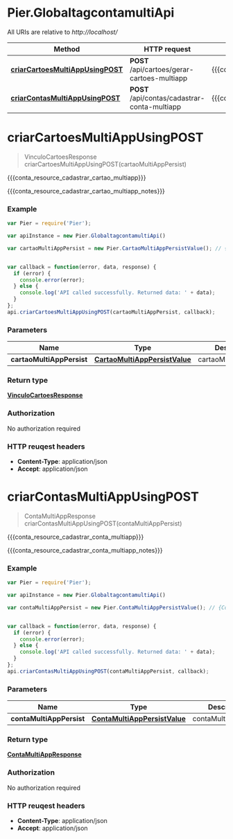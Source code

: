 # Pier.GlobaltagcontamultiApi

All URIs are relative to *http://localhost/*

Method | HTTP request | Description
------------- | ------------- | -------------
[**criarCartoesMultiAppUsingPOST**](GlobaltagcontamultiApi.md#criarCartoesMultiAppUsingPOST) | **POST** /api/cartoes/gerar-cartoes-multiapp | {{{conta_resource_cadastrar_cartao_multiapp}}}
[**criarContasMultiAppUsingPOST**](GlobaltagcontamultiApi.md#criarContasMultiAppUsingPOST) | **POST** /api/contas/cadastrar-conta-multiapp | {{{conta_resource_cadastrar_conta_multiapp}}}


<a name="criarCartoesMultiAppUsingPOST"></a>
# **criarCartoesMultiAppUsingPOST**
> VinculoCartoesResponse criarCartoesMultiAppUsingPOST(cartaoMultiAppPersist)

{{{conta_resource_cadastrar_cartao_multiapp}}}

{{{conta_resource_cadastrar_cartao_multiapp_notes}}}

### Example
```javascript
var Pier = require('Pier');

var apiInstance = new Pier.GlobaltagcontamultiApi()

var cartaoMultiAppPersist = new Pier.CartaoMultiAppPersistValue(); // {CartaoMultiAppPersistValue} cartaoMultiAppPersist


var callback = function(error, data, response) {
  if (error) {
    console.error(error);
  } else {
    console.log('API called successfully. Returned data: ' + data);
  }
};
api.criarCartoesMultiAppUsingPOST(cartaoMultiAppPersist, callback);
```

### Parameters

Name | Type | Description  | Notes
------------- | ------------- | ------------- | -------------
 **cartaoMultiAppPersist** | [**CartaoMultiAppPersistValue**](CartaoMultiAppPersistValue.md)| cartaoMultiAppPersist | 

### Return type

[**VinculoCartoesResponse**](VinculoCartoesResponse.md)

### Authorization

No authorization required

### HTTP reuqest headers

 - **Content-Type**: application/json
 - **Accept**: application/json

<a name="criarContasMultiAppUsingPOST"></a>
# **criarContasMultiAppUsingPOST**
> ContaMultiAppResponse criarContasMultiAppUsingPOST(contaMultiAppPersist)

{{{conta_resource_cadastrar_conta_multiapp}}}

{{{conta_resource_cadastrar_conta_multiapp_notes}}}

### Example
```javascript
var Pier = require('Pier');

var apiInstance = new Pier.GlobaltagcontamultiApi()

var contaMultiAppPersist = new Pier.ContaMultiAppPersistValue(); // {ContaMultiAppPersistValue} contaMultiAppPersist


var callback = function(error, data, response) {
  if (error) {
    console.error(error);
  } else {
    console.log('API called successfully. Returned data: ' + data);
  }
};
api.criarContasMultiAppUsingPOST(contaMultiAppPersist, callback);
```

### Parameters

Name | Type | Description  | Notes
------------- | ------------- | ------------- | -------------
 **contaMultiAppPersist** | [**ContaMultiAppPersistValue**](ContaMultiAppPersistValue.md)| contaMultiAppPersist | 

### Return type

[**ContaMultiAppResponse**](ContaMultiAppResponse.md)

### Authorization

No authorization required

### HTTP reuqest headers

 - **Content-Type**: application/json
 - **Accept**: application/json

